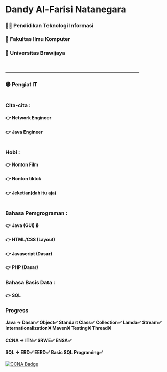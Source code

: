 
# Dandy Al-Farisi Natanegara

### 👨‍🎓 Pendidikan Teknologi Informasi
### 🏢 Fakultas Ilmu Komputer
### 🏫 Universitas Brawijaya
## __________________________________________
### 🟣 Pengiat IT
#
### Cita-cita :
#### 👉 Network Engineer
#### 👉 Java Engineer
#
### Hobi :
#### 👉 Nonton Film
#### 👉 Nonton tiktok 
#### 👉 Jeketian(dah itu aja)
#
### Bahasa Pemgrograman :
#### 👉 Java (GUI) 🔒
#### 👉 HTML/CSS (Layout)
#### 👉 Javascript (Dasar)
#### 👉 PHP (Dasar)

### Bahasa Basis Data : 
#### 👉 SQL

### Progress
#### Java -> Dasar✅ Object✅ Standart Class✅ Collection✅ Lamda✅ Stream✅ Internationalization❌ Maven❌ Testing❌ Thread❌ 
#### CCNA -> ITN✅ SRWE✅ ENSA✅ 
#### SQL -> ERD✅ EERD✅ Basic SQL Programing✅

[![CCNA Badge](https://images.credly.com/size/220x220/images/70d71df5-f3dc-4380-9b9d-f22513a70417/CCNAITN__1_.png)](https://www.credly.com/badges/a88f5798-d0b5-4fd3-94d4-2f8c04a8c760/public_url)

